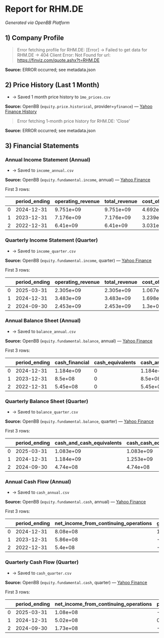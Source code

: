 # Report for RHM.DE

*Generated via OpenBB Platform*


## 1) Company Profile

> Error fetching profile for RHM.DE: 
[Error] -> Failed to get data for RHM.DE -> 404 Client Error: Not Found for url: https://finviz.com/quote.ashx?t=RHM.DE


**Source:** ERROR occurred; see metadata.json


## 2) Price History (Last 1 Month)

- → Saved 1 month price history to `1mo_prices.csv`


**Source:** OpenBB (`equity.price.historical`, provider=`yfinance`) — [Yahoo Finance History](https://finance.yahoo.com/quote/RHM.DE/history?p=RHM.DE)


> Error fetching 1-month price history for RHM.DE: 'Close'


**Source:** ERROR occurred; see metadata.json


## 3) Financial Statements

### Annual Income Statement (Annual)

- → Saved to `income_annual.csv`


**Source:** OpenBB (`equity.fundamental.income`, annual) — [Yahoo Finance](https://finance.yahoo.com/quote/RHM.DE/financials)


First 3 rows:


|    | period_ending   |   operating_revenue |   total_revenue |   cost_of_revenue |   gross_profit |   rent_and_landing_fees |   general_and_administrative_expense |   selling_and_marketing_expense |   selling_general_and_admin_expense |   depreciation_income_statement |   amortization |   depreciation_and_amortization_in_income_statement |   other_operating_expenses |   operating_expense |   operating_income |   interest_income_non_operating |   interest_expense_non_operating |   total_other_finance_cost |   net_non_operating_interest_income_expense |   write_off |   other_special_charges |   special_income_charges |   other_non_operating_income_expenses |   total_pre_tax_income |   tax_provision |   net_income_continuous_operations |   net_income_discontinuous_operations |   net_income_including_noncontrolling_interests |   minority_interests |   net_income |   otherunder_preferred_stock_dividend |   net_income_attributable_to_common_shareholders |   diluted_ni_availto_com_stockholders |   basic_earnings_per_share |   diluted_earnings_per_share |   weighted_average_basic_shares_outstanding |   weighted_average_diluted_shares_outstanding |   rent_expense_supplemental |   total_expenses |   net_income_from_continuing_and_discontinued_operation |   normalized_income |   interest_income |   interest_expense |   net_interest_income |      ebit |    ebitda |   reconciled_cost_of_revenue |   reconciled_depreciation |   net_income_from_continuing_operation_net_minority_interest |   total_unusual_items_excluding_goodwill |   total_unusual_items |   normalized_ebitda |   tax_rate_for_calcs |   tax_effect_of_unusual_items |   impairment_of_capital_assets |
|----|-----------------|---------------------|-----------------|-------------------|----------------|-------------------------|--------------------------------------|---------------------------------|-------------------------------------|---------------------------------|----------------|-----------------------------------------------------|----------------------------|---------------------|--------------------|---------------------------------|----------------------------------|----------------------------|---------------------------------------------|-------------|-------------------------|--------------------------|---------------------------------------|------------------------|-----------------|------------------------------------|---------------------------------------|-------------------------------------------------|----------------------|--------------|---------------------------------------|--------------------------------------------------|---------------------------------------|----------------------------|------------------------------|---------------------------------------------|-----------------------------------------------|-----------------------------|------------------|---------------------------------------------------------|---------------------|-------------------|--------------------|-----------------------|-----------|-----------|------------------------------|---------------------------|--------------------------------------------------------------|------------------------------------------|-----------------------|---------------------|----------------------|-------------------------------|--------------------------------|
|  0 | 2024-12-31      |           9.751e+09 |       9.751e+09 |         4.692e+09 |      5.059e+09 |                 3e+07   |                             1.76e+08 |                        1.43e+08 |                            3.19e+08 |                        2.54e+08 |       1.49e+08 |                                            4.03e+08 |                   5.93e+08 |           3.652e+09 |          1.407e+09 |                         1.9e+07 |                         1.35e+08 |                    1e+07   |                                   -1.26e+08 |     4e+06   |                 1.9e+07 |                 -2.3e+07 |                                 6e+06 |              1.229e+09 |        3.33e+08 |                           8.96e+08 |                              -8.7e+07 |                                        8.08e+08 |             -9.1e+07 |     7.17e+08 |                                     0 |                                         7.17e+08 |                              7.17e+08 |                      16.51 |                        15.96 |                                   4.343e+07 |                                     4.666e+07 |                     3e+07   |        8.344e+09 |                                                7.17e+08 |         8.20768e+08 |           1.9e+07 |           1.35e+08 |             -1.26e+08 | 1.364e+09 | 1.767e+09 |                    4.692e+09 |                  4.03e+08 |                                                     8.04e+08 |                                 -2.3e+07 |              -2.3e+07 |           1.79e+09  |             0.270952 |                  -6.2319e+06  |                        nan     |
|  1 | 2023-12-31      |           7.176e+09 |       7.176e+09 |         3.239e+09 |      3.937e+09 |                 3.1e+07 |                             1.47e+08 |                        1.17e+08 |                            2.64e+08 |                        2.21e+08 |       8.7e+07  |                                            3.08e+08 |                   4.52e+08 |           3.083e+09 |          8.54e+08  |                         2.9e+07 |                         1.11e+08 |                    6e+06   |                                   -8.8e+07  |     7e+06   |                 8e+06   |                 -1.5e+07 |                                 8e+06 |              8.15e+08  |        1.85e+08 |                           6.3e+08  |                              -4.4e+07 |                                        5.86e+08 |             -5.1e+07 |     5.35e+08 |                                     0 |                                         5.35e+08 |                              5.35e+08 |                      12.32 |                        12.07 |                                   4.341e+07 |                                     4.634e+07 |                     3.1e+07 |        6.322e+09 |                                                5.35e+08 |         5.90595e+08 |           2.9e+07 |           1.11e+08 |             -8.8e+07  | 9.26e+08  | 1.234e+09 |                    3.239e+09 |                  3.08e+08 |                                                     5.79e+08 |                                 -1.5e+07 |              -1.5e+07 |           1.249e+09 |             0.226994 |                  -3.40491e+06 |                          6e+06 |
|  2 | 2022-12-31      |           6.41e+09  |       6.41e+09  |         3.031e+09 |      3.379e+09 |                 2.3e+07 |                             1.25e+08 |                        1.09e+08 |                            2.34e+08 |                        2.05e+08 |       4.5e+07  |                                            2.5e+08  |                   3.32e+08 |           2.625e+09 |          7.54e+08  |                         1.2e+07 |                         3.2e+07  |                    4.8e+07 |                                   -6.8e+07  |     2.3e+07 |                -8e+06   |                 -1.5e+07 |                                 6e+06 |              7.18e+08  |        1.83e+08 |                           5.34e+08 |                               6e+06   |                                        5.4e+08  |             -6.6e+07 |     4.74e+08 |                                     0 |                                         4.74e+08 |                              4.74e+08 |                      10.94 |                        10.94 |                                   4.336e+07 |                                     4.336e+07 |                     2.3e+07 |        5.656e+09 |                                                4.74e+08 |         4.79177e+08 |           1.2e+07 |           3.2e+07  |             -6.8e+07  | 7.5e+08   | 1e+09     |                    3.031e+09 |                  2.5e+08  |                                                     4.68e+08 |                                 -1.5e+07 |              -1.5e+07 |           1.015e+09 |             0.254875 |                  -3.82312e+06 |                          0     |



### Quarterly Income Statement (Quarter)

- → Saved to `income_quarter.csv`


**Source:** OpenBB (`equity.fundamental.income`, quarter) — [Yahoo Finance](https://finance.yahoo.com/quote/RHM.DE/financials)


First 3 rows:


|    | period_ending   |   operating_revenue |   total_revenue |   cost_of_revenue |   gross_profit |   depreciation_income_statement |   depreciation_and_amortization_in_income_statement |   other_operating_expenses |   operating_expense |   operating_income |   interest_income_non_operating |   interest_expense_non_operating |   total_other_finance_cost |   net_non_operating_interest_income_expense |   total_pre_tax_income |   tax_provision |   net_income_continuous_operations |   net_income_discontinuous_operations |   net_income_including_noncontrolling_interests |   minority_interests |   net_income |   otherunder_preferred_stock_dividend |   net_income_attributable_to_common_shareholders |   average_dilution_earnings |   diluted_ni_availto_com_stockholders |   basic_earnings_per_share |   diluted_earnings_per_share |   weighted_average_basic_shares_outstanding |   weighted_average_diluted_shares_outstanding |   total_expenses |   net_income_from_continuing_and_discontinued_operation |   normalized_income |   interest_income |   interest_expense |   net_interest_income |     ebit |   ebitda |   reconciled_cost_of_revenue |   reconciled_depreciation |   net_income_from_continuing_operation_net_minority_interest |   normalized_ebitda |   tax_rate_for_calcs |   tax_effect_of_unusual_items |
|----|-----------------|---------------------|-----------------|-------------------|----------------|---------------------------------|-----------------------------------------------------|----------------------------|---------------------|--------------------|---------------------------------|----------------------------------|----------------------------|---------------------------------------------|------------------------|-----------------|------------------------------------|---------------------------------------|-------------------------------------------------|----------------------|--------------|---------------------------------------|--------------------------------------------------|-----------------------------|---------------------------------------|----------------------------|------------------------------|---------------------------------------------|-----------------------------------------------|------------------|---------------------------------------------------------|---------------------|-------------------|--------------------|-----------------------|----------|----------|------------------------------|---------------------------|--------------------------------------------------------------|---------------------|----------------------|-------------------------------|
|  0 | 2025-03-31      |           2.305e+09 |       2.305e+09 |         1.067e+09 |      1.238e+09 |                        1.12e+08 |                                            1.12e+08 |                   2.87e+08 |           1.059e+09 |           1.79e+08 |                           6e+06 |                          3.3e+07 |                      3e+06 |                                    -3e+07   |               1.47e+08 |        3.9e+07  |                           1.08e+08 |                               0       |                                        1.08e+08 |             -2.4e+07 |     8.4e+07  |                                     0 |                                         8.4e+07  |                       6e+06 |                              8.9e+07  |                       1.92 |                         1.91 |                                 4.384e+07   |                                   4.667e+07   |        2.126e+09 |                                                8.4e+07  |            8.4e+07  |             6e+06 |            3.3e+07 |              -3e+07   | 1.8e+08  | 2.92e+08 |                    1.067e+09 |                  1.12e+08 |                                                     8.4e+07  |            2.92e+08 |             0.265306 |                             0 |
|  1 | 2024-12-31      |           3.483e+09 |       3.483e+09 |         1.698e+09 |      1.785e+09 |                       -2.3e+07  |                                            1.26e+08 |                  -1.58e+08 |           1.026e+09 |           7.59e+08 |                           5e+06 |                          4.9e+07 |                     -8e+06 |                                    -3.6e+07 |               6.88e+08 |        1.72e+08 |                           5.17e+08 |                              -1.4e+07 |                                        5.02e+08 |             -3e+07   |     4.72e+08 |                                     0 |                                         4.72e+08 |                     nan     |                              4.72e+08 |                     nan    |                       nan    |                               nan           |                                 nan           |        2.724e+09 |                                                4.72e+08 |            4.86e+08 |             5e+06 |            4.9e+07 |              -3.6e+07 | 7.37e+08 | 8.63e+08 |                    1.698e+09 |                  1.26e+08 |                                                     4.86e+08 |            8.63e+08 |             0.25     |                             0 |
|  2 | 2024-09-30      |           2.453e+09 |       2.453e+09 |         1.3e+09   |      1.153e+09 |                        9.5e+07  |                                            9.5e+07  |                   2.47e+08 |           8.63e+08  |           2.9e+08  |                           5e+06 |                          2.8e+07 |                      8e+06 |                                    -3.1e+07 |               2.47e+08 |        7.4e+07  |                           1.73e+08 |                             nan       |                                        1.73e+08 |             -3.8e+07 |     1.35e+08 |                                     0 |                                         1.35e+08 |                     nan     |                              1.35e+08 |                       3.11 |                         3.05 |                                 4.34084e+07 |                                   4.42623e+07 |        2.163e+09 |                                                1.35e+08 |            1.35e+08 |             5e+06 |            2.8e+07 |              -3.1e+07 | 2.75e+08 | 3.71e+08 |                    1.3e+09   |                  9.6e+07  |                                                     1.35e+08 |            3.71e+08 |             0.299595 |                             0 |



### Annual Balance Sheet (Annual)

- → Saved to `balance_annual.csv`


**Source:** OpenBB (`equity.fundamental.balance`, annual) — [Yahoo Finance](https://finance.yahoo.com/quote/RHM.DE/balance-sheet)


First 3 rows:


|    | period_ending   |   cash_financial |   cash_equivalents |   cash_and_cash_equivalents |   short_term_investments |   cash_cash_equivalents_and_short_term_investments |   accounts_receivable |   taxes_receivable |   other_receivables |   raw_materials |   work_in_process |   finished_goods |   inventories |   prepaid_assets |   current_deferred_assets |   hedging_assets_current |   other_current_assets |   total_current_assets |   properties |   land_and_improvements |   buildings_and_improvements |   machinery_furniture_equipment |   other_properties |   construction_in_progress |   plant_property_equipment_gross |   accumulated_depreciation |   plant_property_equipment_net |   goodwill |   other_intangible_assets |   goodwill_and_other_intangible_assets |   investment_properties |   long_term_equity_investment |   available_for_sale_securities |   held_to_maturity_securities |   investmentin_financial_assets |   financial_assets |   non_current_deferred_taxes_assets |   non_current_deferred_assets |   non_current_prepaid_assets |   defined_pension_benefit |   other_non_current_assets |   total_non_current_assets |   total_assets |   accounts_payable |   total_tax_payable |   payables |   current_provisions |   pensionand_other_post_retirement_benefit_plans_current |   current_debt |   current_capital_lease_obligation |   current_debt_and_capital_lease_obligation |   other_current_liabilities |   current_liabilities |   long_term_provisions |   long_term_debt |   long_term_capital_lease_obligation |   long_term_debt_and_capital_lease_obligation |   non_current_deferred_taxes_liabilities |   tradeand_other_payables_non_current |   non_current_pension_and_other_postretirement_benefit_plans |   derivative_product_liabilities |   other_non_current_liabilities |   total_non_current_liabilities_net_minority_interest |   total_liabilities_net_minority_interest |   common_stock |   capital_stock |   additional_paid_in_capital |   retained_earnings |   treasury_stock |   other_equity_interest |   total_common_equity |   minority_interest |   total_equity_non_controlling_interests |   total_capitalization |   common_stock_equity |   capital_lease_obligations |   net_tangible_assets |   working_capital |   invested_capital |   tangible_book_value |   total_debt |   net_debt |   share_issued |   ordinary_shares_number |   treasury_shares_number |   assets_held_for_sale_current |
|----|-----------------|------------------|--------------------|-----------------------------|--------------------------|----------------------------------------------------|-----------------------|--------------------|---------------------|-----------------|-------------------|------------------|---------------|------------------|---------------------------|--------------------------|------------------------|------------------------|--------------|-------------------------|------------------------------|---------------------------------|--------------------|----------------------------|----------------------------------|----------------------------|--------------------------------|------------|---------------------------|----------------------------------------|-------------------------|-------------------------------|---------------------------------|-------------------------------|---------------------------------|--------------------|-------------------------------------|-------------------------------|------------------------------|---------------------------|----------------------------|----------------------------|----------------|--------------------|---------------------|------------|----------------------|----------------------------------------------------------|----------------|------------------------------------|---------------------------------------------|-----------------------------|-----------------------|------------------------|------------------|--------------------------------------|-----------------------------------------------|------------------------------------------|---------------------------------------|--------------------------------------------------------------|----------------------------------|---------------------------------|-------------------------------------------------------|-------------------------------------------|----------------|-----------------|------------------------------|---------------------|------------------|-------------------------|-----------------------|---------------------|------------------------------------------|------------------------|-----------------------|-----------------------------|-----------------------|-------------------|--------------------|-----------------------|--------------|------------|----------------|--------------------------|--------------------------|--------------------------------|
|  0 | 2024-12-31      |        1.184e+09 |                  0 |                   1.184e+09 |                 6.9e+07  |                                          1.253e+09 |             1.971e+09 |           1.69e+08 |            7.07e+08 |       1.658e+09 |         1.486e+09 |         3.84e+08 |     3.528e+09 |         5.16e+08 |                         0 |                  3.2e+07 |                5.4e+07 |              8.231e+09 |            0 |               1.354e+09 |                     4.58e+08 |                       3.327e+09 |            3.4e+07 |                   5.39e+08 |                        5.712e+09 |                 -3.524e+09 |                      2.188e+09 |  1.426e+09 |                 1.376e+09 |                              2.802e+09 |                 2e+07   |                      3.46e+08 |                         5e+07   |                       1.9e+07 |                         6.9e+07 |              9e+06 |                            1.72e+08 |                      1.83e+08 |                      2.6e+07 |                  2.75e+08 |                    9e+06   |                  6.112e+09 |     1.4344e+10 |          1.151e+09 |            2.18e+08 |  1.369e+09 |             8.07e+08 |                                                        0 |       4.99e+08 |                            5.3e+07 |                                    5.52e+08 |                    1.12e+08 |             6.782e+09 |               2.85e+08 |        1.597e+09 |                             2.74e+08 |                                     1.871e+09 |                                 3.56e+08 |                                 2e+06 |                                                     5.27e+08 |                            9e+06 |                         3.2e+07 |                                             3.098e+09 |                                 9.88e+09  |       1.12e+08 |        1.12e+08 |                     6.96e+08 |           3.247e+09 |            4e+06 |                  -1e+06 |             4.05e+09  |            4.14e+08 |                                4.464e+09 |              5.647e+09 |             4.05e+09  |                    3.27e+08 |             1.248e+09 |         1.449e+09 |          6.146e+09 |             1.248e+09 |    2.423e+09 |   9.12e+08 |    4.35588e+07 |              4.34373e+07 |                   121504 |                     nan        |
|  1 | 2023-12-31      |        8.5e+08   |                  0 |                   8.5e+08   |                 6.5e+07  |                                          9.15e+08  |             2.033e+09 |           8.3e+07  |            5.28e+08 |       1.245e+09 |         1.251e+09 |         4.55e+08 |     2.951e+09 |         3.42e+08 |                         0 |                  1.8e+07 |                2.5e+07 |              7.092e+09 |            0 |               1.316e+09 |                     3.73e+08 |                       2.942e+09 |            3.1e+07 |                   2.26e+08 |                        4.888e+09 |                 -3.247e+09 |                      1.641e+09 |  1.125e+09 |                 9.53e+08  |                              2.078e+09 |                 2.2e+07 |                      3.73e+08 |                         2.3e+07 |                       1.1e+07 |                         3.4e+07 |              7e+06 |                            1.64e+08 |                      1.34e+08 |                      1.8e+07 |                  9.9e+07  |                    1.4e+07 |                  4.615e+09 |     1.1707e+10 |          1.222e+09 |            2.2e+08  |  1.442e+09 |             6.9e+08  |                                                        0 |       3.65e+08 |                            4.6e+07 |                                    4.11e+08 |                    6.5e+07  |             5.459e+09 |               2.3e+08  |        1.277e+09 |                             2.26e+08 |                                     1.503e+09 |                                 2.6e+08  |                               nan     |                                                     5.62e+08 |                            8e+06 |                         2.4e+07 |                                             2.605e+09 |                                 8.064e+09 |       1.12e+08 |        1.12e+08 |                     6.76e+08 |           2.533e+09 |            5e+06 |                 nan     |             3.316e+09 |            3.27e+08 |                                3.643e+09 |              4.593e+09 |             3.316e+09 |                    2.72e+08 |             1.238e+09 |         1.633e+09 |          4.958e+09 |             1.238e+09 |    1.914e+09 |   7.92e+08 |    4.35588e+07 |              4.34175e+07 |                   141356 |                       1.96e+08 |
|  2 | 2022-12-31      |        5.45e+08  |                  0 |                   5.45e+08  |                 1.51e+08 |                                          6.96e+08  |             1.56e+09  |           1.22e+08 |            3.75e+08 |       8.2e+08   |         8.14e+08  |         2.45e+08 |     1.879e+09 |         1.35e+08 |                         0 |                  3.1e+07 |                3e+07   |              5.178e+09 |            0 |               1.183e+09 |                     2.95e+08 |                       2.637e+09 |            1.5e+07 |                   1.62e+08 |                        4.292e+09 |                 -2.945e+09 |                      1.347e+09 |  4.83e+08  |                 3.38e+08  |                              8.21e+08  |                 2.4e+07 |                      4.42e+08 |                         2.1e+07 |                       1.1e+07 |                         3.2e+07 |              1e+07 |                            9.8e+07  |                      1e+08    |                      1.1e+07 |                  0        |                    7e+06   |                  2.918e+09 |     8.096e+09  |          9.31e+08  |            1.68e+08 |  1.099e+09 |             6.74e+08 |                                                        0 |       4.15e+08 |                            3.9e+07 |                                    4.54e+08 |                    4.4e+07  |             3.665e+09 |               2.05e+08 |        3.46e+08  |                             1.72e+08 |                                     5.18e+08  |                                 7.8e+07  |                               nan     |                                                     4.84e+08 |                            6e+06 |                         3e+07   |                                             1.341e+09 |                                 5.006e+09 |       1.12e+08 |        1.12e+08 |                     5.66e+08 |           2.147e+09 |            6e+06 |                 nan     |             2.819e+09 |            2.71e+08 |                                3.09e+09  |              3.165e+09 |             2.819e+09 |                    2.11e+08 |             1.998e+09 |         1.513e+09 |          3.58e+09  |             1.998e+09 |    9.72e+08  |   2.16e+08 |    4.35588e+07 |              4.33817e+07 |                   177184 |                       3.49e+08 |



### Quarterly Balance Sheet (Quarter)

- → Saved to `balance_quarter.csv`


**Source:** OpenBB (`equity.fundamental.balance`, quarter) — [Yahoo Finance](https://finance.yahoo.com/quote/RHM.DE/balance-sheet)


First 3 rows:


|    | period_ending   |   cash_and_cash_equivalents |   cash_cash_equivalents_and_short_term_investments |   accounts_receivable |   taxes_receivable |   other_receivables |   inventories |   assets_held_for_sale_current |   other_current_assets |   total_current_assets |   other_properties |   plant_property_equipment_gross |   plant_property_equipment_net |   goodwill |   other_intangible_assets |   goodwill_and_other_intangible_assets |   investment_properties |   long_term_equity_investment |   non_current_deferred_taxes_assets |   other_non_current_assets |   total_non_current_assets |   total_assets |   accounts_payable |   total_tax_payable |   payables |   current_provisions |   other_current_liabilities |   current_liabilities |   long_term_provisions |   non_current_deferred_taxes_liabilities |   non_current_pension_and_other_postretirement_benefit_plans |   other_non_current_liabilities |   total_non_current_liabilities_net_minority_interest |   total_liabilities_net_minority_interest |   common_stock |   capital_stock |   additional_paid_in_capital |   retained_earnings |   treasury_stock |   other_equity_interest |   total_common_equity |   minority_interest |   total_equity_non_controlling_interests |   total_capitalization |   common_stock_equity |   net_tangible_assets |   working_capital |   invested_capital |   tangible_book_value |   share_issued |   ordinary_shares_number |   treasury_shares_number |   cash_financial |   cash_equivalents |   short_term_investments |   raw_materials |   work_in_process |   finished_goods |   prepaid_assets |   current_deferred_assets |   hedging_assets_current |   properties |   land_and_improvements |   buildings_and_improvements |   machinery_furniture_equipment |   construction_in_progress |   accumulated_depreciation |   available_for_sale_securities |   held_to_maturity_securities |   investmentin_financial_assets |   financial_assets |   non_current_deferred_assets |   non_current_prepaid_assets |   defined_pension_benefit |   pensionand_other_post_retirement_benefit_plans_current |   current_debt |   current_capital_lease_obligation |   current_debt_and_capital_lease_obligation |   long_term_debt |   long_term_capital_lease_obligation |   long_term_debt_and_capital_lease_obligation |   tradeand_other_payables_non_current |   derivative_product_liabilities |   capital_lease_obligations |   total_debt |   net_debt |
|----|-----------------|-----------------------------|----------------------------------------------------|-----------------------|--------------------|---------------------|---------------|--------------------------------|------------------------|------------------------|--------------------|----------------------------------|--------------------------------|------------|---------------------------|----------------------------------------|-------------------------|-------------------------------|-------------------------------------|----------------------------|----------------------------|----------------|--------------------|---------------------|------------|----------------------|-----------------------------|-----------------------|------------------------|------------------------------------------|--------------------------------------------------------------|---------------------------------|-------------------------------------------------------|-------------------------------------------|----------------|-----------------|------------------------------|---------------------|------------------|-------------------------|-----------------------|---------------------|------------------------------------------|------------------------|-----------------------|-----------------------|-------------------|--------------------|-----------------------|----------------|--------------------------|--------------------------|------------------|--------------------|--------------------------|-----------------|-------------------|------------------|------------------|---------------------------|--------------------------|--------------|-------------------------|------------------------------|---------------------------------|----------------------------|----------------------------|---------------------------------|-------------------------------|---------------------------------|--------------------|-------------------------------|------------------------------|---------------------------|----------------------------------------------------------|----------------|------------------------------------|---------------------------------------------|------------------|--------------------------------------|-----------------------------------------------|---------------------------------------|----------------------------------|-----------------------------|--------------|------------|
|  0 | 2025-03-31      |                   1.083e+09 |                                          1.083e+09 |             1.791e+09 |           4e+07    |            7.26e+08 |     4.544e+09 |                          0     |               4.39e+08 |              8.623e+09 |          2.256e+09 |                        2.256e+09 |                      2.256e+09 |  1.444e+09 |                 1.337e+09 |                              2.781e+09 |                   2e+07 |                      3.28e+08 |                            3.2e+07  |                   6.22e+08 |                  6.039e+09 |     1.4662e+10 |          1.297e+09 |            8.7e+07  |  1.384e+09 |             8.96e+08 |                    4.42e+08 |             7.148e+09 |               3.07e+08 |                                 2.22e+08 |                                                     4.9e+08  |                         5.2e+07 |                                             2.582e+09 |                                 9.73e+09  |       1.15e+08 |        1.15e+08 |                    1.038e+09 |           3.322e+09 |            4e+06 |                  -1e+06 |             4.47e+09  |            4.62e+08 |                                4.932e+09 |              4.47e+09  |             4.47e+09  |             1.689e+09 |         1.475e+09 |          4.47e+09  |             1.689e+09 |    4.47448e+07 |              4.46233e+07 |                   121504 |      nan         |                nan |                nan       |     nan         |       nan         |       nan        |       nan        |                       nan |                nan       |          nan |             nan         |                   nan        |                     nan         |                 nan        |                nan         |                         nan     |                     nan       |                       nan       |            nan     |                    nan        |                    nan       |                nan        |                                                      nan |     nan        |                          nan       |                                  nan        |      nan         |                           nan        |                                   nan         |                               nan     |                          nan     |                  nan        |  nan         | nan        |
|  1 | 2024-12-31      |                   1.184e+09 |                                          1.253e+09 |             1.971e+09 |           1.69e+08 |            7.07e+08 |     3.528e+09 |                        nan     |               5.4e+07  |              8.231e+09 |          3.4e+07   |                        5.712e+09 |                      2.188e+09 |  1.426e+09 |                 1.376e+09 |                              2.802e+09 |                   2e+07 |                      3.46e+08 |                            1.72e+08 |                   9e+06    |                  6.112e+09 |     1.4344e+10 |          1.151e+09 |            2.18e+08 |  1.369e+09 |             8.07e+08 |                    1.12e+08 |             6.782e+09 |               2.85e+08 |                                 3.56e+08 |                                                     5.27e+08 |                         3.2e+07 |                                             3.098e+09 |                                 9.88e+09  |       1.12e+08 |        1.12e+08 |                    6.96e+08  |           3.247e+09 |            4e+06 |                  -1e+06 |             4.05e+09  |            4.14e+08 |                                4.464e+09 |              5.647e+09 |             4.05e+09  |             1.248e+09 |         1.449e+09 |          6.146e+09 |             1.248e+09 |    4.35588e+07 |              4.34373e+07 |                   121504 |        1.184e+09 |                  0 |                  6.9e+07 |       1.658e+09 |         1.486e+09 |         3.84e+08 |         5.16e+08 |                         0 |                  3.2e+07 |            0 |               1.354e+09 |                     4.58e+08 |                       3.327e+09 |                   5.39e+08 |                 -3.524e+09 |                           5e+07 |                       1.9e+07 |                         6.9e+07 |              9e+06 |                      1.83e+08 |                      2.6e+07 |                  2.75e+08 |                                                        0 |       4.99e+08 |                            5.3e+07 |                                    5.52e+08 |        1.597e+09 |                             2.74e+08 |                                     1.871e+09 |                                 2e+06 |                            9e+06 |                    3.27e+08 |    2.423e+09 |   9.12e+08 |
|  2 | 2024-09-30      |                   4.74e+08  |                                          4.74e+08  |             1.83e+09  |           6.8e+07  |            6.94e+08 |     4.107e+09 |                          1e+06 |               3.77e+08 |              7.551e+09 |          1.855e+09 |                        1.855e+09 |                      1.855e+09 |  1.132e+09 |                 9.04e+08  |                              2.036e+09 |                   2e+07 |                      3.52e+08 |                            1.76e+08 |                   4.94e+08 |                  4.933e+09 |     1.2484e+10 |          1.02e+09  |            7.3e+07  |  1.093e+09 |             6.99e+08 |                    3.97e+08 |             6.034e+09 |               3.2e+08  |                                 3.04e+08 |                                                     5.55e+08 |                         5.2e+07 |                                             2.725e+09 |                                 8.759e+09 |       1.12e+08 |        1.12e+08 |                    6.88e+08  |           2.557e+09 |            4e+06 |                  -1e+06 |             3.352e+09 |            3.73e+08 |                                3.725e+09 |              3.352e+09 |             3.352e+09 |             1.316e+09 |         1.517e+09 |          3.352e+09 |             1.316e+09 |    4.34175e+07 |              4.34175e+07 |                      nan |      nan         |                nan |                nan       |     nan         |       nan         |       nan        |       nan        |                       nan |                nan       |          nan |             nan         |                   nan        |                     nan         |                 nan        |                nan         |                         nan     |                     nan       |                       nan       |            nan     |                    nan        |                    nan       |                nan        |                                                      nan |     nan        |                          nan       |                                  nan        |      nan         |                           nan        |                                   nan         |                               nan     |                          nan     |                  nan        |  nan         | nan        |



### Annual Cash Flow (Annual)

- → Saved to `cash_annual.csv`


**Source:** OpenBB (`equity.fundamental.cash`, annual) — [Yahoo Finance](https://finance.yahoo.com/quote/RHM.DE/cash-flow)


First 3 rows:


|    | period_ending   |   net_income_from_continuing_operations |   gain_loss_on_investment_securities |   pension_and_employee_benefit_expense |   depreciation |   amortization_cash_flow |   depreciation_and_amortization |   other_non_cash_items |   change_in_receivables |   change_in_other_current_assets |   change_in_working_capital |   dividend_received_cfo |   operating_cash_flow |   investments_in_property_plant_and_equipment |   sale_of_ppe |   net_ppe_purchase_and_sale |   purchase_of_business |   sale_of_business |   net_business_purchase_and_sale |   net_investment_purchase_and_sale |   net_other_investing_changes |   investing_cash_flow |   long_term_debt_issuance |   long_term_debt_payments |   net_long_term_debt_issuance |   net_issuance_payments_of_debt |   cash_dividends_paid |   net_other_financing_charges |   financing_cash_flow |   net_change_in_cash_and_equivalents |   effect_of_exchange_rate_changes |   beginning_cash_position |   other_cash_adjustment_outside_changein_cash |   end_cash_position |   capital_expenditure |   issuance_of_debt |   repayment_of_debt |   free_cash_flow |   purchase_of_investment |   sale_of_investment |   other_cash_adjustment_inside_changein_cash |   capital_expenditure_reported |   common_stock_dividend_paid |
|----|-----------------|-----------------------------------------|--------------------------------------|----------------------------------------|----------------|--------------------------|---------------------------------|------------------------|-------------------------|----------------------------------|-----------------------------|-------------------------|-----------------------|-----------------------------------------------|---------------|-----------------------------|------------------------|--------------------|----------------------------------|------------------------------------|-------------------------------|-----------------------|---------------------------|---------------------------|-------------------------------|---------------------------------|-----------------------|-------------------------------|-----------------------|--------------------------------------|-----------------------------------|---------------------------|-----------------------------------------------|---------------------|-----------------------|--------------------|---------------------|------------------|--------------------------|----------------------|----------------------------------------------|--------------------------------|------------------------------|
|  0 | 2024-12-31      |                                8.08e+08 |                             1.03e+08 |                               -1.8e+07 |       2.54e+08 |                 1.49e+08 |                        4.03e+08 |               -4.2e+07 |               -1.02e+08 |                         4.07e+08 |                    4.34e+08 |                 1.6e+07 |              1.72e+09 |                                     -7.32e+08 |       1e+07   |                   -7.22e+08 |             -5.08e+08  |           2.4e+07  |                        -4.84e+08 |                           0        |                       3.4e+07 |            -1.172e+09 |                 7.93e+08  |                 -7.73e+08 |                      2e+07    |                        2e+07    |             -2.48e+08 |                      -6e+06   |             -2.34e+08 |                             3.14e+08 |                            -2e+06 |                 8.73e+08  |                                        -1e+06 |           1.184e+09 |             -7.32e+08 |          7.93e+08  |           -7.73e+08 |         9.88e+08 |              nan         |            nan       |                                    nan       |                            nan |                          nan |
|  1 | 2023-12-31      |                                5.86e+08 |                            -5.9e+07  |                               -1.2e+07 |       2.21e+08 |                 8.7e+07  |                        3.08e+08 |                9.1e+07 |                3.9e+07  |                        -2.17e+08 |                   -1.97e+08 |                 2.9e+07 |              7.43e+08 |                                     -3.98e+08 |       2e+06   |                   -3.96e+08 |             -1.064e+09 |           1.55e+08 |                        -9.09e+08 |                           1.3e+08  |                     nan       |            -1.175e+09 |                 1.407e+09 |                 -4.85e+08 |                      9.22e+08 |                        9.22e+08 |             -1.87e+08 |                       1.8e+07 |              7.46e+08 |                             3.14e+08 |                            -9e+06 |                 5.68e+08  |                                       nan     |           8.73e+08  |             -3.98e+08 |          1.407e+09 |           -4.85e+08 |         3.45e+08 |               -1.064e+09 |              1.3e+08 |                                    nan       |                            nan |                          nan |
|  2 | 2022-12-31      |                                5.4e+08  |                            -5e+06    |                               -6.2e+07 |       2.05e+08 |                 4.5e+07  |                        2.5e+08  |                4.6e+07 |               -3.9e+07  |                        -5.07e+08 |                   -5.73e+08 |                 1.7e+07 |              1.74e+08 |                                     -3.49e+08 |       1.9e+07 |                   -3.3e+08  |            nan         |           2e+06    |                         2e+06    |                          -2.05e+08 |                      -1e+06   |            -5.34e+08  |                 2.49e+08  |                 -2.32e+08 |                      1.7e+07  |                        1.7e+07  |             -1.43e+08 |                      -5e+06   |             -1.31e+08 |                            -4.91e+08 |                             1e+06 |                 1.058e+09 |                                       nan     |           5.68e+08  |             -3.49e+08 |          2.49e+08  |           -2.32e+08 |        -1.75e+08 |               -2.05e+08  |              0       |                                     -2.3e+07 |                            nan |                          nan |



### Quarterly Cash Flow (Quarter)

- → Saved to `cash_quarter.csv`


**Source:** OpenBB (`equity.fundamental.cash`, quarter) — [Yahoo Finance](https://finance.yahoo.com/quote/RHM.DE/cash-flow)


First 3 rows:


|    | period_ending   |   net_income_from_continuing_operations |   pension_and_employee_benefit_expense |   depreciation |   depreciation_and_amortization |   other_non_cash_items |   change_in_receivables |   change_in_other_current_assets |   change_in_working_capital |   dividend_received_cfo |   operating_cash_flow |   investments_in_property_plant_and_equipment |   sale_of_ppe |   net_ppe_purchase_and_sale |   purchase_of_business |   sale_of_business |   net_business_purchase_and_sale |   investing_cash_flow |   long_term_debt_issuance |   long_term_debt_payments |   net_long_term_debt_issuance |   net_issuance_payments_of_debt |   net_other_financing_charges |   financing_cash_flow |   other_cash_adjustment_inside_changein_cash |   net_change_in_cash_and_equivalents |   effect_of_exchange_rate_changes |   beginning_cash_position |   other_cash_adjustment_outside_changein_cash |   end_cash_position |   capital_expenditure |   issuance_of_debt |   repayment_of_debt |   free_cash_flow |   gain_loss_on_investment_securities |   net_other_investing_changes |   cash_dividends_paid |
|----|-----------------|-----------------------------------------|----------------------------------------|----------------|---------------------------------|------------------------|-------------------------|----------------------------------|-----------------------------|-------------------------|-----------------------|-----------------------------------------------|---------------|-----------------------------|------------------------|--------------------|----------------------------------|-----------------------|---------------------------|---------------------------|-------------------------------|---------------------------------|-------------------------------|-----------------------|----------------------------------------------|--------------------------------------|-----------------------------------|---------------------------|-----------------------------------------------|---------------------|-----------------------|--------------------|---------------------|------------------|--------------------------------------|-------------------------------|-----------------------|
|  0 | 2025-03-31      |                                1.08e+08 |                               -7e+06   |       1.12e+08 |                        1.12e+08 |              -1e+07    |                  -5e+06 |                         1.22e+08 |                    2.07e+08 |                   6e+06 |             4.2e+08   |                                     -1.53e+08 |         8e+06 |                   -1.45e+08 |               0        |                  0 |                         0        |             -1.45e+08 |                  9e+07    |                 -4.94e+08 |                     -4.04e+08 |                       -4.04e+08 |                      3.3e+07  |             -3.71e+08 |                                            0 |                            -9.6e+07  |                            -6e+06 |                 1.184e+09 |                                         1e+06 |           1.083e+09 |             -1.53e+08 |           9e+07    |           -4.94e+08 |         2.67e+08 |                            nan       |                     nan       |                   nan |
|  1 | 2024-12-31      |                                5.02e+08 |                                0       |      -2.3e+07  |                        1.26e+08 |              -1.09e+08 |                 nan     |                         7.32e+08 |                    6.65e+08 |                   7e+06 |             1.227e+09 |                                     -3.16e+08 |         4e+06 |                   -3.12e+08 |              -4.82e+08 |                nan |                        -4.58e+08 |             -7.35e+08 |                  7.93e+08 |                nan        |                      2e+07    |                        2e+07    |                      1.96e+08 |              2.16e+08 |                                          nan |                             7.08e+08 |                             2e+06 |                 4.74e+08  |                                         0     |           1.184e+09 |             -3.16e+08 |           7.93e+08 |          nan        |         9.11e+08 |                              3.7e+07 |                       3.5e+07 |                     0 |
|  2 | 2024-09-30      |                                1.73e+08 |                               -1.1e+07 |       9.6e+07  |                        9.6e+07  |               3.8e+07  |                 nan     |                        -2.51e+08 |                   -1.4e+07  |                   9e+06 |             3.02e+08  |                                     -1.84e+08 |         4e+06 |                   -1.8e+08  |              -2.5e+07  |                nan |                        -2.5e+07  |             -1.65e+08 |                 -3.63e+08 |                nan        |                     -1.6e+07  |                       -1.6e+07  |                     -1.93e+08 |             -2.09e+08 |                                          nan |                            -7.2e+07  |                            -3e+06 |                 5.49e+08  |                                         0     |           4.74e+08  |             -1.84e+08 |          -3.63e+08 |          nan        |         1.18e+08 |                             -3e+06   |                     nan       |                     0 |


